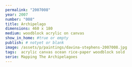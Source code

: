 ```yaml
---
permalink: "2007008"
year: 2007
number: "008"
title: Archipelago
dimensions: 460 x 180
medium: woodblock acrylic on canvas
show_in_home: #true or empty
publish: # notyet or blank
image: /assets/p/paintings/davina-stephens-2007008.jpg
tags:  acrylic canvas ocean rice-paper woodblock sold
serie: Mapping The Archipelagoes
---
```

